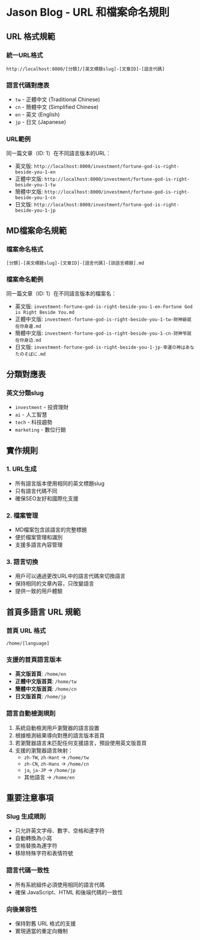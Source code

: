 # Jason Blog - URL 和檔案命名規則

## URL 格式規範

### 統一URL格式
```
http://localhost:8000/[分類]/[英文標題slug]-[文章ID]-[語言代碼]
```

### 語言代碼對應表
- `tw` - 正體中文 (Traditional Chinese)
- `cn` - 簡體中文 (Simplified Chinese) 
- `en` - 英文 (English)
- `jp` - 日文 (Japanese)

### URL範例
同一篇文章（ID: 1）在不同語言版本的URL：

- 英文版: `http://localhost:8000/investment/fortune-god-is-right-beside-you-1-en`
- 正體中文版: `http://localhost:8000/investment/fortune-god-is-right-beside-you-1-tw`
- 簡體中文版: `http://localhost:8000/investment/fortune-god-is-right-beside-you-1-cn`
- 日文版: `http://localhost:8000/investment/fortune-god-is-right-beside-you-1-jp`

## MD檔案命名規範

### 檔案命名格式
```
[分類]-[英文標題slug]-[文章ID]-[語言代碼]-[該語言標題].md
```

### 檔案命名範例
同一篇文章（ID: 1）在不同語言版本的檔案名：

- 英文版: `investment-fortune-god-is-right-beside-you-1-en-Fortune God is Right Beside You.md`
- 正體中文版: `investment-fortune-god-is-right-beside-you-1-tw-財神爺就在你身邊.md`
- 簡體中文版: `investment-fortune-god-is-right-beside-you-1-cn-财神爷就在你身边.md`
- 日文版: `investment-fortune-god-is-right-beside-you-1-jp-幸運の神はあなたのそばに.md`

## 分類對應表

### 英文分類slug
- `investment` - 投資理財
- `ai` - 人工智慧
- `tech` - 科技趨勢
- `marketing` - 數位行銷

## 實作規則

### 1. URL生成
- 所有語言版本使用相同的英文標題slug
- 只有語言代碼不同
- 確保SEO友好和國際化支援

### 2. 檔案管理
- MD檔案包含該語言的完整標題
- 便於檔案管理和識別
- 支援多語言內容管理

### 3. 語言切換
- 用戶可以通過更改URL中的語言代碼來切換語言
- 保持相同的文章內容，只改變語言
- 提供一致的用戶體驗

## 首頁多語言 URL 規範

### 首頁 URL 格式
```
/home/[language]
```

### 支援的首頁語言版本
- **英文版首頁**: `/home/en`
- **正體中文版首頁**: `/home/tw`
- **簡體中文版首頁**: `/home/cn`
- **日文版首頁**: `/home/jp`

### 語言自動檢測規則
1. 系統自動檢測用戶瀏覽器的語言設置
2. 根據檢測結果導向對應的語言版本首頁
3. 若瀏覽器語言未匹配任何支援語言，預設使用英文版首頁
4. 支援的瀏覽器語言映射：
   - `zh-TW`, `zh-Hant` → `/home/tw`
   - `zh-CN`, `zh-Hans` → `/home/cn`
   - `ja`, `ja-JP` → `/home/jp`
   - 其他語言 → `/home/en`

## 重要注意事項

### Slug 生成規則
- 只允許英文字母、數字、空格和連字符
- 自動轉換為小寫
- 空格替換為連字符
- 移除特殊字符和表情符號

### 語言代碼一致性
- 所有系統組件必須使用相同的語言代碼
- 確保 JavaScript、HTML 和後端代碼的一致性

### 向後兼容性
- 保持對舊 URL 格式的支援
- 實現適當的重定向機制